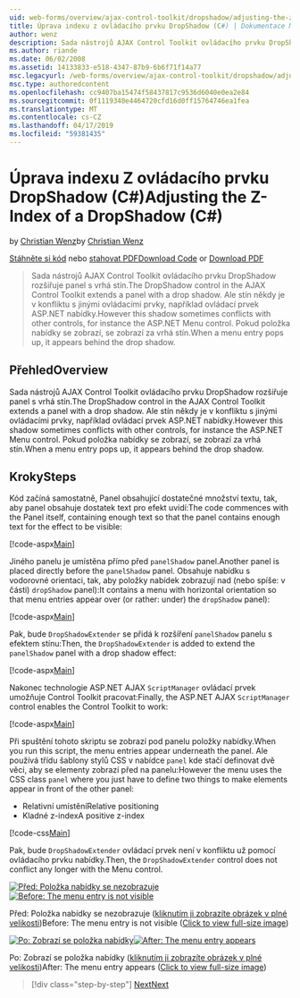 ```yaml
---
uid: web-forms/overview/ajax-control-toolkit/dropshadow/adjusting-the-z-index-of-a-dropshadow-cs
title: Úprava indexu z ovládacího prvku DropShadow (C#) | Dokumentace Microsoftu
author: wenz
description: Sada nástrojů AJAX Control Toolkit ovládacího prvku DropShadow rozšiřuje panel s vrhá stín. Ale stín někdy je v konfliktu s jinými ovládacími prvky pro insta...
ms.author: riande
ms.date: 06/02/2008
ms.assetid: 14133833-e518-4347-87b9-6b6f71f14a77
msc.legacyurl: /web-forms/overview/ajax-control-toolkit/dropshadow/adjusting-the-z-index-of-a-dropshadow-cs
msc.type: authoredcontent
ms.openlocfilehash: cc9407ba15474f58437817c9536d6040e0ea2e84
ms.sourcegitcommit: 0f1119340e4464720cfd16d0ff15764746ea1fea
ms.translationtype: MT
ms.contentlocale: cs-CZ
ms.lasthandoff: 04/17/2019
ms.locfileid: "59381435"
---
```

# <a name="adjusting-the-z-index-of-a-dropshadow-c"></a><span data-ttu-id="135a1-104">Úprava indexu Z ovládacího prvku DropShadow (C#)</span><span class="sxs-lookup"><span data-stu-id="135a1-104">Adjusting the Z-Index of a DropShadow (C#)</span></span>

<span data-ttu-id="135a1-105">by [Christian Wenz](https://github.com/wenz)</span><span class="sxs-lookup"><span data-stu-id="135a1-105">by [Christian Wenz](https://github.com/wenz)</span></span>

<span data-ttu-id="135a1-106">[Stáhněte si kód](http://download.microsoft.com/download/5/1/6/51652a81-500b-4f6b-88d3-617103e7941e/DropShadow1.cs.zip) nebo [stahovat PDF](http://download.microsoft.com/download/b/6/a/b6ae89ee-df69-4c87-9bfb-ad1eb2b23373/dropshadow1CS.pdf)</span><span class="sxs-lookup"><span data-stu-id="135a1-106">[Download Code](http://download.microsoft.com/download/5/1/6/51652a81-500b-4f6b-88d3-617103e7941e/DropShadow1.cs.zip) or [Download PDF](http://download.microsoft.com/download/b/6/a/b6ae89ee-df69-4c87-9bfb-ad1eb2b23373/dropshadow1CS.pdf)</span></span>

> <span data-ttu-id="135a1-107">Sada nástrojů AJAX Control Toolkit ovládacího prvku DropShadow rozšiřuje panel s vrhá stín.</span><span class="sxs-lookup"><span data-stu-id="135a1-107">The DropShadow control in the AJAX Control Toolkit extends a panel with a drop shadow.</span></span> <span data-ttu-id="135a1-108">Ale stín někdy je v konfliktu s jinými ovládacími prvky, například ovládací prvek ASP.NET nabídky.</span><span class="sxs-lookup"><span data-stu-id="135a1-108">However this shadow sometimes conflicts with other controls, for instance the ASP.NET Menu control.</span></span> <span data-ttu-id="135a1-109">Pokud položka nabídky se zobrazí, se zobrazí za vrhá stín.</span><span class="sxs-lookup"><span data-stu-id="135a1-109">When a menu entry pops up, it appears behind the drop shadow.</span></span>


## <a name="overview"></a><span data-ttu-id="135a1-110">Přehled</span><span class="sxs-lookup"><span data-stu-id="135a1-110">Overview</span></span>

<span data-ttu-id="135a1-111">Sada nástrojů AJAX Control Toolkit ovládacího prvku DropShadow rozšiřuje panel s vrhá stín.</span><span class="sxs-lookup"><span data-stu-id="135a1-111">The DropShadow control in the AJAX Control Toolkit extends a panel with a drop shadow.</span></span> <span data-ttu-id="135a1-112">Ale stín někdy je v konfliktu s jinými ovládacími prvky, například ovládací prvek ASP.NET nabídky.</span><span class="sxs-lookup"><span data-stu-id="135a1-112">However this shadow sometimes conflicts with other controls, for instance the ASP.NET Menu control.</span></span> <span data-ttu-id="135a1-113">Pokud položka nabídky se zobrazí, se zobrazí za vrhá stín.</span><span class="sxs-lookup"><span data-stu-id="135a1-113">When a menu entry pops up, it appears behind the drop shadow.</span></span>

## <a name="steps"></a><span data-ttu-id="135a1-114">Kroky</span><span class="sxs-lookup"><span data-stu-id="135a1-114">Steps</span></span>

<span data-ttu-id="135a1-115">Kód začíná samostatně, Panel obsahující dostatečné množství textu, tak, aby panel obsahuje dostatek text pro efekt uvidí:</span><span class="sxs-lookup"><span data-stu-id="135a1-115">The code commences with the Panel itself, containing enough text so that the panel contains enough text for the effect to be visible:</span></span>

[!code-aspx[Main](adjusting-the-z-index-of-a-dropshadow-cs/samples/sample1.aspx)]

<span data-ttu-id="135a1-116">Jiného panelu je umístěna přímo před `panelShadow` panel.</span><span class="sxs-lookup"><span data-stu-id="135a1-116">Another panel is placed directly before the `panelShadow` panel.</span></span> <span data-ttu-id="135a1-117">Obsahuje nabídku s vodorovné orientaci, tak, aby položky nabídek zobrazují nad (nebo spíše: v části) `dropShadow` panel):</span><span class="sxs-lookup"><span data-stu-id="135a1-117">It contains a menu with horizontal orientation so that menu entries appear over (or rather: under) the `dropShadow` panel):</span></span>

[!code-aspx[Main](adjusting-the-z-index-of-a-dropshadow-cs/samples/sample2.aspx)]

<span data-ttu-id="135a1-118">Pak, bude `DropShadowExtender` se přidá k rozšíření `panelShadow` panelu s efektem stínu:</span><span class="sxs-lookup"><span data-stu-id="135a1-118">Then, the `DropShadowExtender` is added to extend the `panelShadow` panel with a drop shadow effect:</span></span>

[!code-aspx[Main](adjusting-the-z-index-of-a-dropshadow-cs/samples/sample3.aspx)]

<span data-ttu-id="135a1-119">Nakonec technologie ASP.NET AJAX `ScriptManager` ovládací prvek umožňuje Control Toolkit pracovat:</span><span class="sxs-lookup"><span data-stu-id="135a1-119">Finally, the ASP.NET AJAX `ScriptManager` control enables the Control Toolkit to work:</span></span>

[!code-aspx[Main](adjusting-the-z-index-of-a-dropshadow-cs/samples/sample4.aspx)]

<span data-ttu-id="135a1-120">Při spuštění tohoto skriptu se zobrazí pod panelu položky nabídky.</span><span class="sxs-lookup"><span data-stu-id="135a1-120">When you run this script, the menu entries appear underneath the panel.</span></span> <span data-ttu-id="135a1-121">Ale používá třídu šablony stylů CSS v nabídce `panel` kde stačí definovat dvě věci, aby se elementy zobrazí před na panelu:</span><span class="sxs-lookup"><span data-stu-id="135a1-121">However the menu uses the CSS class `panel` where you just have to define two things to make elements appear in front of the other panel:</span></span>

- <span data-ttu-id="135a1-122">Relativní umístění</span><span class="sxs-lookup"><span data-stu-id="135a1-122">Relative positioning</span></span>
- <span data-ttu-id="135a1-123">Kladné z-index</span><span class="sxs-lookup"><span data-stu-id="135a1-123">A positive z-index</span></span>

[!code-css[Main](adjusting-the-z-index-of-a-dropshadow-cs/samples/sample5.css)]

<span data-ttu-id="135a1-124">Pak, bude `DropShadowExtender` ovládací prvek není v konfliktu už pomocí ovládacího prvku nabídky.</span><span class="sxs-lookup"><span data-stu-id="135a1-124">Then, the `DropShadowExtender` control does not conflict any longer with the Menu control.</span></span>


<span data-ttu-id="135a1-125">[![Před: Položka nabídky se nezobrazuje](adjusting-the-z-index-of-a-dropshadow-cs/_static/image2.png)](adjusting-the-z-index-of-a-dropshadow-cs/_static/image1.png)</span><span class="sxs-lookup"><span data-stu-id="135a1-125">[![Before: The menu entry is not visible](adjusting-the-z-index-of-a-dropshadow-cs/_static/image2.png)](adjusting-the-z-index-of-a-dropshadow-cs/_static/image1.png)</span></span>

<span data-ttu-id="135a1-126">Před: Položka nabídky se nezobrazuje ([kliknutím ji zobrazíte obrázek v plné velikosti](adjusting-the-z-index-of-a-dropshadow-cs/_static/image3.png))</span><span class="sxs-lookup"><span data-stu-id="135a1-126">Before: The menu entry is not visible ([Click to view full-size image](adjusting-the-z-index-of-a-dropshadow-cs/_static/image3.png))</span></span>


<span data-ttu-id="135a1-127">[![Po: Zobrazí se položka nabídky](adjusting-the-z-index-of-a-dropshadow-cs/_static/image5.png)](adjusting-the-z-index-of-a-dropshadow-cs/_static/image4.png)</span><span class="sxs-lookup"><span data-stu-id="135a1-127">[![After: The menu entry appears](adjusting-the-z-index-of-a-dropshadow-cs/_static/image5.png)](adjusting-the-z-index-of-a-dropshadow-cs/_static/image4.png)</span></span>

<span data-ttu-id="135a1-128">Po: Zobrazí se položka nabídky ([kliknutím ji zobrazíte obrázek v plné velikosti](adjusting-the-z-index-of-a-dropshadow-cs/_static/image6.png))</span><span class="sxs-lookup"><span data-stu-id="135a1-128">After: The menu entry appears ([Click to view full-size image](adjusting-the-z-index-of-a-dropshadow-cs/_static/image6.png))</span></span>

> [!div class="step-by-step"]
> [<span data-ttu-id="135a1-129">Next</span><span class="sxs-lookup"><span data-stu-id="135a1-129">Next</span></span>](manipulating-dropshadow-properties-from-client-code-cs.md)
